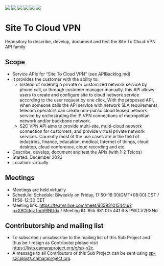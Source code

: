 <a href="https://github.com/camaraproject/SiteToCloudVPN/commits/" title="Last Commit"><img src="https://img.shields.io/github/last-commit/camaraproject/SiteToCloudVPN?style=plastic"></a>
<a href="https://github.com/camaraproject/SiteToCloudVPN/issues" title="Open Issues"><img src="https://img.shields.io/github/issues/camaraproject/SiteToCloudVPN?style=plastic"></a>
<a href="https://github.com/camaraproject/SiteToCloudVPN/pulls" title="Open Pull Requests"><img src="https://img.shields.io/github/issues-pr/camaraproject/SiteToCloudVPN?style=plastic"></a>
<a href="https://github.com/camaraproject/SiteToCloudVPN/graphs/contributors" title="Contributors"><img src="https://img.shields.io/github/contributors/camaraproject/SiteToCloudVPN?style=plastic"></a>
<a href="https://github.com/camaraproject/SiteToCloudVPN" title="Repo Size"><img src="https://img.shields.io/github/repo-size/camaraproject/SiteToCloudVPN?style=plastic"></a>
<a href="https://github.com/camaraproject/SiteToCloudVPN/blob/main/LICENSE" title="License"><img src="https://img.shields.io/badge/License-Apache%202.0-green.svg?style=plastic"></a>

# Site To Cloud VPN
Repository to describe, develop, document and test the Site To Cloud VPN API family

## Scope
* Service APIs for “Site To Cloud VPN” (see APIBacklog.md)  
* It provides the customer with the ability to:  
  * Instead of ordering a private or customized network service by phone call, or through customer manager manually, this API allows users to create and configure site to cloud network service according to the user request by one click. With the proposed API, when someone calls the API service with network SLA requirements, telecom operators can create non-public cloud leased network service by orchestrating the IP VPN connections of metropolitan network and/or backbone network.
  * S2C VPN API aims to provide multi-site, multi-cloud network connection for customers, and provide virtual private network services. Currently most of the use cases are in the field of industries, finance, education, medical, Internet of things, cloud desktop, cloud conference, cloud recording and etc.
* Describe, develop, document and test the APIs (with 1-2 Telcos)  
* Started: December 2023
* Location: virtually  

## Meetings
* Meetings are held virtually
* Schedule: Schedule: Biweekly on Friday, 17:50-18:30(GMT+08:00) CST / 11:50-12:30 CET
* Meeting link: https://teams.live.com/meet/9559310154416?p=X9GldgzTnpV6NUdx / Meeting ID: 955 931 015 441 6 & PWD:V2RXNd

## Contributorship and mailing list
* To subscribe / unsubscribe to the mailing list of this Sub Project and thus be / resign as Contributor please visit <https://lists.camaraproject.org/g/sp-s2c>.
* A message to all Contributors of this Sub Project can be sent using <sp-s2c@lists.camaraproject.org>.
